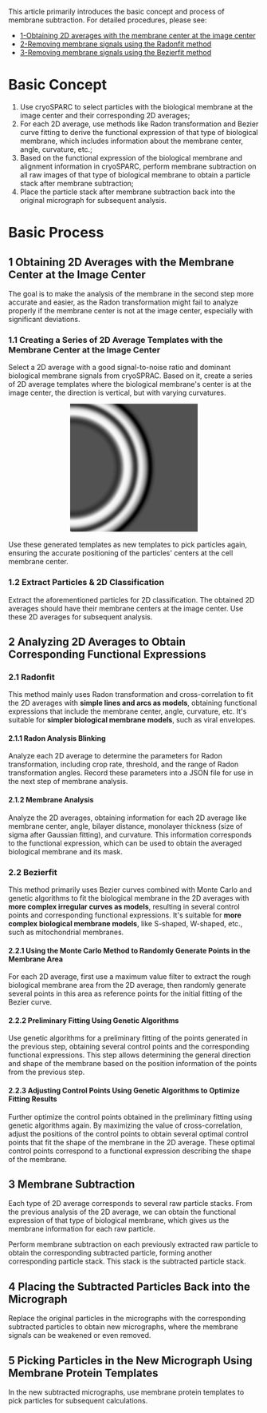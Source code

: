This article primarily introduces the basic concept and process of membrane subtraction. For detailed procedures, please see:
* [1-Obtaining 2D averages with the membrane center at the image center](Tutorials/Obtain-2D-Averages_en.md)
* [2-Removing membrane signals using the Radonfit method](Tutorials/Radonfit_tutorials/index.md)
* [3-Removing membrane signals using the Bezierfit method](Tutorial/Bezierfit_tutorials/index.md)

# Basic Concept

1. Use cryoSPARC to select particles with the biological membrane at the image center and their corresponding 2D averages;
2. For each 2D average, use methods like Radon transformation and Bezier curve fitting to derive the functional expression of that type of biological membrane, which includes information about the membrane center, angle, curvature, etc.;
3. Based on the functional expression of the biological membrane and alignment information in cryoSPARC, perform membrane subtraction on all raw images of that type of biological membrane to obtain a particle stack after membrane subtraction;
4. Place the particle stack after membrane subtraction back into the original micrograph for subsequent analysis.

# Basic Process

## 1 Obtaining 2D Averages with the Membrane Center at the Image Center
The goal is to make the analysis of the membrane in the second step more accurate and easier, as the Radon transformation might fail to analyze properly if the membrane center is not at the image center, especially with significant deviations.

### 1.1 Creating a Series of 2D Average Templates with the Membrane Center at the Image Center

Select a 2D average with a good signal-to-noise ratio and dominant biological membrane signals from cryoSPRAC. Based on it, create a series of 2D average templates where the biological membrane's center is at the image center, the direction is vertical, but with varying curvatures.

<center><img src="../img/kappa-templates-image.gif" alt="Kappa templates"></center>

Use these generated templates as new templates to pick particles again, ensuring the accurate positioning of the particles' centers at the cell membrane center.

### 1.2 Extract Particles & 2D Classification

Extract the aforementioned particles for 2D classification. The obtained 2D averages should have their membrane centers at the image center. Use these 2D averages for subsequent analysis.

## 2 Analyzing 2D Averages to Obtain Corresponding Functional Expressions

### 2.1 Radonfit

This method mainly uses Radon transformation and cross-correlation to fit the 2D averages with **simple lines and arcs as models**, obtaining functional expressions that include the membrane center, angle, curvature, etc. It's suitable for **simpler biological membrane models**, such as viral envelopes.

#### 2.1.1 Radon Analysis Blinking

Analyze each 2D average to determine the parameters for Radon transformation, including crop rate, threshold, and the range of Radon transformation angles. Record these parameters into a JSON file for use in the next step of membrane analysis.

#### 2.1.2 Membrane Analysis
Analyze the 2D averages, obtaining information for each 2D average like membrane center, angle, bilayer distance, monolayer thickness (size of sigma after Gaussian fitting), and curvature. This information corresponds to the functional expression, which can be used to obtain the averaged biological membrane and its mask.

### 2.2 Bezierfit

This method primarily uses Bezier curves combined with Monte Carlo and genetic algorithms to fit the biological membrane in the 2D averages with **more complex irregular curves as models**, resulting in several control points and corresponding functional expressions. It's suitable for **more complex biological membrane models**, like S-shaped, W-shaped, etc., such as mitochondrial membranes.

#### 2.2.1 Using the Monte Carlo Method to Randomly Generate Points in the Membrane Area

For each 2D average, first use a maximum value filter to extract the rough biological membrane area from the 2D average, then randomly generate several points in this area as reference points for the initial fitting of the Bezier curve.

#### 2.2.2 Preliminary Fitting Using Genetic Algorithms

Use genetic algorithms for a preliminary fitting of the points generated in the previous step, obtaining several control points and the corresponding functional expressions. This step allows determining the general direction and shape of the membrane based on the position information of the points from the previous step.

#### 2.2.3 Adjusting Control Points Using Genetic Algorithms to Optimize Fitting Results

Further optimize the control points obtained in the preliminary fitting using genetic algorithms again. By maximizing the value of cross-correlation, adjust the positions of the control points to obtain several optimal control points that fit the shape of the membrane in the 2D average. These optimal control points correspond to a functional expression describing the shape of the membrane.

## 3 Membrane Subtraction

Each type of 2D average corresponds to several raw particle stacks. From the previous analysis of the 2D average, we can obtain the functional expression of that type of biological membrane, which gives us the membrane information for each raw particle.

Perform membrane subtraction on each previously extracted raw particle to obtain the corresponding subtracted particle, forming another corresponding particle stack. This stack is the subtracted particle stack.

## 4 Placing the Subtracted Particles Back into the Micrograph

Replace the original particles in the micrographs with the corresponding subtracted particles to obtain new micrographs, where the membrane signals can be weakened or even removed.

## 5 Picking Particles in the New Micrograph Using Membrane Protein Templates

In the new subtracted micrographs, use membrane protein templates to pick particles for subsequent calculations.
